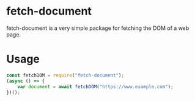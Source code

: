 # fetch-document

fetch-document is a very simple package for fetching the DOM of a web page.

# Usage
```javascript
const fetchDOM = require("fetch-document");
(async () => {
	var document = await fetchDOM("https://www.example.com");
})();
```